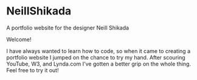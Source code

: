 # NeillShikada
A portfolio website for the designer Neill Shikada


Welcome!

I have always wanted to learn how to code, so when it came to creating a portfolio website I jumped on the chance to try my hand.
After scouring YouTube, W3, and Lynda.com I've gotten a better grip on the whole thing. Feel free to try it out!

